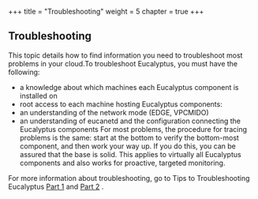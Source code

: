 +++
title = "Troubleshooting"
weight = 5
chapter = true
+++


## Troubleshooting
This topic details how to find information you need to troubleshoot most problems in your cloud.To troubleshoot Eucalyptus, you must have the following: 



* a knowledge about which machines each Eucalyptus component is installed on 
* root access to each machine hosting Eucalyptus components: 
* an understanding of the network mode (EDGE, VPCMIDO) 
* an understanding of eucanetd and the configuration connecting the Eucalyptus components 
For most problems, the procedure for tracing problems is the same: start at the bottom to verify the bottom-most component, and then work your way up. If you do this, you can be assured that the base is solid. This applies to virtually all Eucalyptus components and also works for proactive, targeted monitoring. 

For more information about troubleshooting, go to Tips to Troubleshooting Eucalyptus [Part 1](https://eucalyptus.atlassian.net/wiki/display/ETKB/Tips+to+Troubleshoot+Eucalyptus%2C+Part+1) and [Part 2](https://eucalyptus.atlassian.net/wiki/display/ETKB/Tips+to+Troubleshoot+Eucalyptus%2C+Part+2) . 

